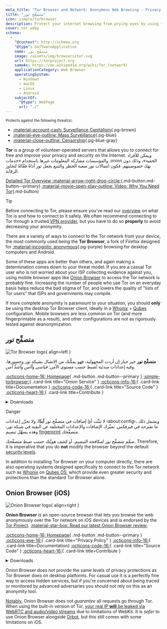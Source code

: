 ```yaml
---
meta_title: "Tor Browser and Network: Anonymous Web Browsing - Privacy Guides"
title: "متصفِّح تور"
icon: simple/torbrowser
description: Protect your internet browsing from prying eyes by using the Tor network, a secure network which circumvents censorship.
cover: tor.webp
schema:
  - 
    "@context": http://schema.org
    "@type": SoftwareApplication
    name: متصفِّح تور
    image: /assets/img/browsers/tor.svg
    url: https://torproject.org
    sameAs: https://en.wikipedia.org/wiki/Tor_(network)
    applicationCategory: Web Browser
    operatingSystem:
      - Windows
      - macOS
      - Linux
      - Android
    subjectOf:
      "@type": WebPage
      url: "./"
---
```


<small>Protects against the following threat(s):</small>

- [:material-account-cash: Surveillance Capitalism](basics/common-threats.md#surveillance-as-a-business-model ""){.pg-brown}
- [:material-eye-outline: Mass Surveillance](basics/common-threats.md#mass-surveillance-programs ""){.pg-blue}
- [:material-close-outline: Censorship](basics/common-threats.md#avoiding-censorship ""){.pg-blue-gray}

**Tor** is a group of volunteer-operated servers that allows you to connect for free and improve your privacy and security on the Internet. ويمكن للأفراد والمؤسسات مشاركة المعلومات عبرها باستخدام «خدمات .onion الخفية»، وذلك دون نهك خصوصيتهم. فكون اتصالات تور صعبة الحظر والتتبع يجعل تور أداةً فعَّالةً لتجاوز الرقابة.

[Detailed Tor Overview :material-arrow-right-drop-circle:](advanced/tor-overview.md ""){.md-button.md-button--primary} [:material-movie-open-play-outline: Video: Why You Need Tor](https://www.privacyguides.org/videos/2025/03/02/why-you-need-tor/ ""){.md-button}

<div class="admonition tip" markdown>
<p class="admonition-title">Tip</p>

Before connecting to Tor, please ensure you've read our [overview](advanced/tor-overview.md) on what Tor is and how to connect to it safely. We often recommend connecting to Tor through a trusted [VPN provider](vpn.md), but you have to do so **properly** to avoid decreasing your anonymity.

</div>

There are a variety of ways to connect to the Tor network from your device, the most commonly used being the **Tor Browser**, a fork of Firefox designed for [:material-incognito: anonymous](basics/common-threats.md#anonymity-vs-privacy ""){.pg-purple} browsing for desktop computers and Android.

Some of these apps are better than others, and again making a determination comes down to your threat model. If you are a casual Tor user who is not worried about your ISP collecting evidence against you, using mobile browser apps like [Onion Browser](#onion-browser-ios) to access the Tor network is probably fine. Increasing the number of people who use Tor on an everyday basis helps reduce the bad stigma of Tor, and lowers the quality of "lists of Tor users" that ISPs and governments may compile.

If more complete anonymity is paramount to your situation, you should **only** be using the desktop Tor Browser client, ideally in a [Whonix](desktop.md#whonix) + [Qubes](desktop.md#qubes-os) configuration. Mobile browsers are less common on Tor (and more fingerprintable as a result), and other configurations are not as rigorously tested against deanonymization.

## متصفِّح تور

<div class="admonition recommendation" markdown>

![Tor Browser logo](assets/img/browsers/tor.svg){ align=left }

**متصفِّح تور** خير خيار إن أردت المجهولية، فهو يمكِّنك من الاتصال بشبكة تور وجسورها، وفيه إعدادات مبدئية تُضبط حسب مستوى الأمن: *قياسي* و*أأمن* و*أشدُّ أمن*.

[:octicons-home-16: Homepage](https://torproject.org){ .md-button .md-button--primary }
[:simple-torbrowser:](http://2gzyxa5ihm7nsggfxnu52rck2vv4rvmdlkiu3zzui5du4xyclen53wid.onion){ .card-link title="Onion Service" }
[:octicons-info-16:](https://tb-manual.torproject.org){ .card-link title=Documentation }
[:octicons-code-16:](https://gitlab.torproject.org/tpo/applications/tor-browser){ .card-link title="Source Code" }
[:octicons-heart-16:](https://donate.torproject.org){ .card-link title=Contribute }

<details class="downloads" markdown>
<summary>Downloads</summary>

- [:simple-googleplay: Google Play](https://play.google.com/store/apps/details?id=org.torproject.torbrowser)
- [:simple-android: Android](https://torproject.org/download/#android)
- [:fontawesome-brands-windows: Windows](https://torproject.org/download)
- [:simple-apple: macOS](https://torproject.org/download)
- [:simple-linux: Linux](https://torproject.org/download)

</details>

</div>

<div class="admonition danger" markdown>
<p class="admonition-title">Danger</p>

لا تثبِّت أيَّ إضافات في متصفِّح تور **أبدًا**، ولا تحرِّر إعدادات ‹about:config›، ويشمل ذلك ما نقترحه في فيرفكس. تميِّزك الإضافات والإعدادات المختلفة عن البقية في شبكة تور، وهذه يسهِّل تبصيم [fingerprint](https://support.torproject.org/glossary/browser-fingerprinting) متصفِّحك.

</div>

صمِّم متصفِّح تور لمكافحة التبصيم، أو كشف هويَّتك حسب ضبط متصفِّحك. Therefore, it is imperative that you do **not** modify the browser beyond the default [security levels](https://tb-manual.torproject.org/security-settings).

In addition to installing Tor Browser on your computer directly, there are also operating systems designed specifically to connect to the Tor network such as [Whonix](desktop.md#whonix) on [Qubes OS](desktop.md#qubes-os), which provide even greater security and protections than the standard Tor Browser alone.

## Onion Browser (iOS)

<div class="admonition recommendation" markdown>

![Onion Browser logo](assets/img/self-contained-networks/onion_browser.svg){ align=right }

**Onion Browser** is an open-source browser that lets you browse the web anonymously over the Tor network on iOS devices and is endorsed by the [Tor Project](https://support.torproject.org/glossary/onion-browser). [:material-star-box: Read our latest Onion Browser review.](https://www.privacyguides.org/articles/2024/09/18/onion-browser-review/)

[:octicons-home-16: Homepage](https://onionbrowser.com){ .md-button .md-button--primary }
[:octicons-eye-16:](https://onionbrowser.com/privacy-policy){ .card-link title="Privacy Policy" }
[:octicons-info-16:](https://onionbrowser.com/faqs){ .card-link title=Documentation}
[:octicons-code-16:](https://github.com/OnionBrowser/OnionBrowser){ .card-link title="Source Code" }
[:octicons-heart-16:](https://onionbrowser.com/donate){ .card-link title=Contribute }

<details class="downloads" markdown>
<summary>Downloads</summary>

- [:simple-appstore: App Store](https://apps.apple.com/app/id519296448)

</details>

</div>

Onion Browser does not provide the same levels of privacy protections as Tor Browser does on desktop platforms. For casual use it is a perfectly fine way to access hidden services, but if you're concerned about being traced or monitored by advanced adversaries you should not rely on this as an anonymity tool.

[Notably](https://github.com/privacyguides/privacyguides.org/issues/2929), Onion Browser does not *guarantee* all requests go through Tor. When using the built-in version of Tor, [your real IP **will** be leaked via WebRTC and audio/video streams](https://onionbrowser.com/faqs) due to limitations of WebKit. It is *safer* to use Onion Browser alongside [Orbot](alternative-networks.md#orbot), but this still comes with some limitations on iOS.
